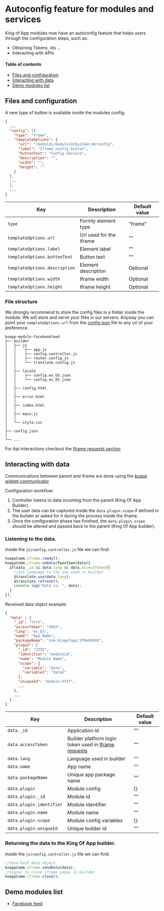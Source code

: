 # Autoconfig feature for modules and services

King of App modules now have an autoconfig feature that helps users through the configuration steps, such as:
* Obtaining Tokens, ids ...
* Interacting with APIs

#### Table of contents
* [ Files and configuration ](#files-and-configuration)
* [ Interacting with data ](#interacting-with-data)
* [ Demo modules list ](#demo-modules-list)


## Files and configuration

A new type of button is available inside the modules config:

```json
{
  ...
  "config": [{
    "type": "frame",
    "templateOptions": {
      "url": "/modules/moduleid/builder/#/config",
      "label": "Iframe config button",
      "buttonText": "Config Service",
      "description": "",
      "width": "",
      "height": ""
    }
  },
  ...
  ],
  ...
}
```

Key | Description | Default value
----------------|-------------|--------
`type` | Formly element type | "frame"
`templateOptions.url` | Url used for the iframe | ""
`templateOptions.label` | Element label | ""
`templateOptions.buttonText` | Button text | ""
`templateOptions.description` | Element description | Optional
`templateOptions.width` | Iframe width | Optional
`templateOptions.height` | Iframe height | Optional

### File structure

We strongly recommend to store the config files in a folder inside the module. We will store and serve your files in our servers. Anyway you can point your `templateOptions.url` from the [config.json](#files-and-configuration) file to any url of your preference.

```
koapp-module-facebookfeed
├── builder
│   ├── js
│   │    ├── app.js
│   │    ├── config.controller.js
│   │    ├── router.config.js
│   │    └── translate.config.js
│   │
│   ├── locale
│   │    ├── config.en_US.json
│   │    └── config.en_ES.json
│   │
│   ├── config.html
│   │
│   ├── error.html
│   │
│   ├── index.html
│   │
│   ├── main.js
│   │
│   └── style.css
│   
├── config.json
│
└── ...
```

For Api interactions checkout the [Iframe requests section](https://github.com/KingofApp/docs/tree/master/modules/iframeRequests)

## Interacting with data

Communications between parent and iframe are done using the [koapp widget communicator](https://github.com/KingofApp/koapp-widget-communicator)

Configuration workflow:
1. Controller listens to data incoming from the parent (King Of App Builder).
2. The user data can be captured inside the `data.plugin.scope` if defined in the builder or asked for it during the process inside the iframe.
3. Once the configuration phase has finished, the `data.plugin.scope` should be altered and passed back to the parent (King Of App builder).


### Listening to the data.
Inside the `js/config.controller.js` file we can find:
```javascript
koappComm.iframe.ready();
koappComm.iframe.onData(function(data){
  if(data._id && data.lang && data.accessToken){
    //Set language to the one used in builder
    $translate.use(data.lang);
    $translate.refresh();
    console.log("Data is: ", data);
  }
});
```


Received data object example:
```json
{
  "data" : {
    "_id": "YYYY",
    "accessToken": "XXXX",
    "lang": "es_ES",
    "name": "App Name",
    "packageName": "com.kingofapp.STRedXXXX",
    "plugin": {
      "_id": "ZZZZ",
      "identifier": "moduleid",
      "name": "Module Name",
      "scope": {
        "variable": "data",
        "variable2": "data2"
      },
      "uniqueId": "module-XYZY",
      ...
    },
    ...
  }
}
```

Key | Description | Default value
----------------|-------------|--------
`data._id` | Application id | ""
`data.accessToken` | Builder platform login token used in [Iframe requests](https://github.com/KingofApp/docs/tree/master/modules/iframeRequests)| ""
`data.lang` | Language used in builder | ""
`data.name` | App name | ""
`data.packageName` | Unique app package name | ""
`data.plugin` | Module config | {}
`data.plugin._id` | Module id | ""
`data.plugin.identifier` | Module identifier | ""
`data.plugin.name` | Module name | ""
`data.plugin.scope` | Module config variables | {}
`data.plugin.uniqueId` | Unique builder id | ""

### Returning the data to the King Of App builder.
Inside the `js/config.controller.js` file we can find:
```javascript
//Send back data object.
koappComm.iframe.sendData(data);
//Signal to close iframe popup in builder.
koappComm.iframe.close();
```

## Demo modules list
* [Facebook feed](https://github.com/KingofApp/koapp-module-facebookfeed)
